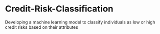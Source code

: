 # Credit-Risk-Classification
Developing a machine learning model to classify individuals as low or high credit risks based on their attributes
